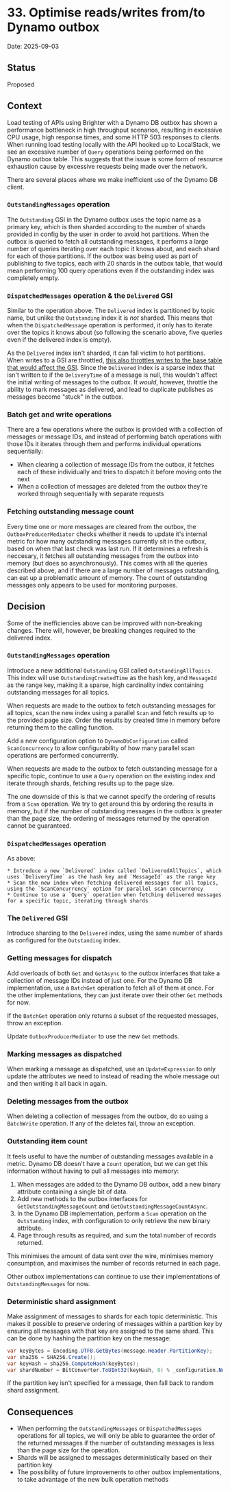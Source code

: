 # 33. Optimise reads/writes from/to Dynamo outbox

Date: 2025-09-03

## Status

Proposed

## Context

Load testing of APIs using Brighter with a Dynamo DB outbox has shown a performance bottleneck in high throughput scenarios, resulting in excessive CPU usage, high response times, and some HTTP 503 responses to clients. When running load testing locally with the API hooked up to LocalStack, we see an excessive number of `Query` operations being performed on the Dynamo outbox table. This suggests that the issue is some form of resource exhaustion cause by excessive requests being made over the network.

There are several places where we make inefficient use of the Dynamo DB client.

### `OutstandingMessages` operation

The `Outstanding` GSI in the Dynamo outbox uses the topic name as a primary key, which is then sharded according to the number of shards provided in config by the user in order to avoid hot partitions. When the outbox is queried to fetch all outstanding messages, it performs a large number of queries iterating over each topic it knows about, and each shard for each of those partitions. If the outbox was being used as part of publishing to five topics, each with 20 shards in the outbox table, that would mean performing 100 query operations even if the outstanding index was completely empty.

### `DispatchedMessages` operation & the `Delivered` GSI

Similar to the operation above. The `Delivered` index is partitioned by topic name, but unlike the `Outstanding` index it is _not_ sharded. This means that when the `DispatchedMessage` operation is performed, it only has to iterate over the topics it knows about (so following the scenario above, five queries even if the delivered index is empty).

As the `Delivered` index isn't sharded, it can fall victim to hot partitions. When writes to a GSI are throttled, [this also throttles writes to the base table that would affect the GSI](https://docs.aws.amazon.com/amazondynamodb/latest/developerguide/gsi-throttling.html). Since the `Delivered` index is a sparse index that isn't written to if the `DeliveryTime` of a message is null, this wouldn't affect the initial writing of messages to the outbox. It _would_, however, throttle the ability to mark messages as delivered, and lead to duplicate publishes as messages become "stuck" in the outbox.

### Batch get and write operations

There are a few operations where the outbox is provided with a collection of messages or message IDs, and instead of performing batch operations with those IDs it iterates through them and performs individual operations sequentially:

* When clearing a collection of message IDs from the outbox, it fetches each of these individually and tries to dispatch it before moving onto the next
* When a collection of messages are deleted from the outbox they're worked through sequentially with separate requests

### Fetching outstanding message count

Every time one or more messages are cleared from the outbox, the `OutboxProducerMediator` checks whether it needs to update it's internal metric for how many outstanding messages currently sit in the outbox, based on when that last check was last run. If it determines a refresh is neccesary, it fetches all outstanding messages from the outbox into memory (but does so asynchronously). This comes with all the queries described above, and if there are a large number of messages outstanding, can eat up a problematic amount of memory. The count of outstanding messages only appears to be used for monitoring purposes.

## Decision

Some of the inefficiencies above can be improved with non-breaking changes. There will, however, be breaking changes required to the delivered index.

### `OutstandingMessages` operation

Introduce a new additional `Outstanding` GSI called `OutstandingAllTopics`. This index will use `OutstandingCreatedTime` as the hash key, and `MessageId` as the range key, making it a sparse, high cardinality index containing outstanding messages for all topics.

When requests are made to the outbox to fetch outstanding messages for all topics, scan the new index using a parallel `Scan` and fetch results up to the provided page size. Order the results by created time in memory before returning them to the calling function.

Add a new configuration option to `DynamoDbConfiguration` called `ScanConcurrency` to allow configurability of how many parallel scan operations are performed concurrently.

When requests are made to the outbox to fetch outstanding message for a specific topic, continue to use a `Query` operation on the existing index and iterate through shards, fetching results up to the page size.

The one downside of this is that we cannot specify the ordering of results from a `Scan` operation. We try to get around this by ordering the results in memory, but if the number of outstanding messages in the outbox is greater than the page size, the ordering of messages returned by the operation cannot be guaranteed.

### `DispatchedMessages` operation

As above:

    * Introduce a new `Delivered` index called `DeliveredAllTopics`, which uses `DeliveryTime` as the hash key and `MessageId` as the range key
    * Scan the new index when fetching delivered messages for all topics, using the `ScanConcurrency` option for parallel scan concurrency
    * Continue to use a `Query` operation when fetching delivered messages for a specific topic, iterating through shards

### The `Delivered` GSI

Introduce sharding to the `Delivered` index, using the same number of shards as configured for the `Outstanding` index.

### Getting messages for dispatch

Add overloads of both `Get` and `GetAsync` to the outbox interfaces that take a collection of message IDs instead of just one. For the Dynamo DB implementation, use a `BatchGet` operation to fetch all of them at once. For the other implementations, they can just iterate over their other `Get` methods for now.

If the `BatchGet` operation only returns a subset of the requested messages, throw an exception.

Update `OutboxProducerMediator` to use the new `Get` methods.

### Marking messages as dispatched

When marking a message as dispatched, use an `UpdateExpression` to only update the attributes we need to instead of reading the whole message out and then writing it all back in again.

### Deleting messages from the outbox

When deleting a collection of messages from the outbox, do so using a `BatchWrite` operation. If any of the deletes fail, throw an exception.

### Outstanding item count

It feels useful to have the number of outstanding messages available in a metric. Dynamo DB doesn't have a `Count` operation, but we can get this information without having to pull all messages into memory:

1. When messages are added to the Dynamo DB outbox, add a new binary attribute containing a single bit of data.
2. Add new methods to the outbox interfaces for `GetOutstandingMessageCount` and `GetOutstandingMessageCountAsync`.
3. In the Dynamo DB implementation, perform a `Scan` operation on the `Outstanding` index, with configuration to only retrieve the new binary attribute.
4. Page through results as required, and sum the total number of records returned.

This minimises the amount of data sent over the wire, minimises memory consumption, and maximises the number of records returned in each page.

Other outbox implementations can continue to use their implementations of `OutstandingMessages` for now.

### Deterministic shard assignment

Make assignment of messages to shards for each topic deterministic. This makes it possible to preserve ordering of messages within a partition key by ensuring all messages with that key are assigned to the same shard. This can be done by hashing the partition key on the message:

```c#
var keyBytes = Encoding.UTF8.GetBytes(message.Header.PartitionKey);
var sha256 = SHA256.Create();
var keyHash = sha256.ComputeHash(keyBytes);
var shardNumber = BitConverter.ToUInt32(keyHash, 0) % _configuration.NumberOfShards;
```

If the partition key isn't specified for a message, then fall back to random shard assignment.

## Consequences

* When performing the `OutstandingMessages` or `DispatchedMessages` operations for all topics, we will only be able to guarantee the order of the returned messages if the number of outstanding messages is less than the page size for the operation.
* Shards will be assigned to messages deterministically based on their partition key
* The possibility of future improvements to other outbox implementations, to take advantage of the new bulk operation methods